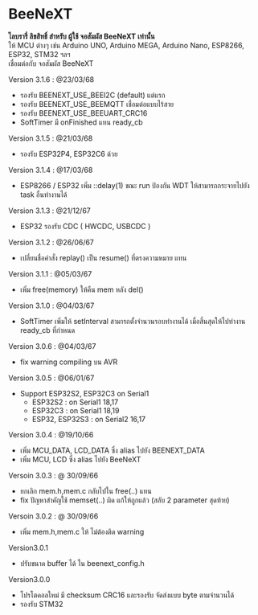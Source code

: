 # BeeNeXT

**ไลบรารี่ ลิขสิทธิ์ สำหรับ ผู้ใช้ จอสัมผัส BeeNeXT เท่านั้น**  
ให้ MCU ต่างๆ เช่น Arduino UNO, Arduino MEGA, Arduino Nano, ESP8266, ESP32, STM32 ฯลฯ  
เชื่อมต่อกับ จอสัมผัส BeeNeXT  
  
Version 3.1.6 : @23/03/68  
- รองรับ BEENEXT_USE_BEEI2C (default) แต่แรก  
- รองรับ BEENEXT_USE_BEEMQTT เชื่อมต่อแบบไร้สาย 
- รองรับ BEENEXT_USE_BEEUART_CRC16   
- SoftTimer มี onFinished แทน ready_cb  
  
Version 3.1.5 : @21/03/68  
- รองรับ ESP32P4, ESP32C6 ด้วย  

Version 3.1.4 : @17/03/68  
- ESP8266 / ESP32 เพิ่ม ::delay(1) ขณะ run ป้องกัน WDT ให้สามารถกระจายไปยัง task อื่นทำงานได้  
  
Version 3.1.3 : @21/12/67  
- ESP32 รองรับ CDC  ( HWCDC, USBCDC )      
  
Version 3.1.2 : @26/06/67  
- เปลี่ยนชื่อคำสั่ง replay() เป็น resume() ที่ตรงความหมาย แทน      
  
Version 3.1.1 : @05/03/67  
- เพิ่ม free(memory) ให้คืน mem หลัง del()    
  
Version 3.1.0 : @04/03/67  
- SoftTimer เพิ่มให้ setInterval สามารถตั้งจำนวนรอบทำงานได้
  เมื่อสิ้นสุดให้ไปทำงาน ready_cb ที่กำหนด  
  
Version 3.0.6 : @04/03/67  
- fix warning compiling บน AVR  
  
Version 3.0.5 : @06/01/67  
- Support ESP32S2, ESP32C3 on Serial1  
   - ESP32S2        : on Serial1 18,17
   - ESP32C3        : on Serial1 18,19
   - ESP32, ESP32S3 : on Serial2 16,17
    
Version 3.0.4 : @19/10/66  
- เพิ่ม MCU_DATA, LCD_DATA ซึ่ง alias ไปยัง BEENEXT_DATA
- เพิ่ม MCU, LCD  ซึ่ง alias ไปยัง BeeNeXT
  
Versoin 3.0.3 : @ 30/09/66
- ยกเลิก mem.h,mem.c กลับไปใน free(..) แทน
- fix ปัญหาสำคัญใช้ memset(..) ผิด แก้ให้ถูกแล้ว (สลับ 2 parameter สุดท้าย)
  
Versoin 3.0.2 : @ 30/09/66
- เพิ่ม mem.h,mem.c ให้ ไม่ต้องติด warning
  
Version3.0.1
- ปรับขนาด buffer ได้ ใน beenext_config.h

Version3.0.0
- โปรโตคอลใหม่ มี checksum CRC16 และรองรับ จัดส่งแบบ byte ตามจำนวนได้
- รองรับ STM32

